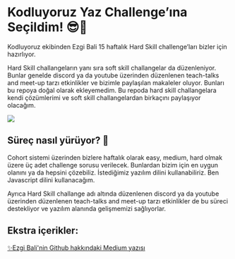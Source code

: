 # Kodluyoruz Yaz Challenge’ına Seçildim! 😎🎉

Kodluyoruz ekibinden Ezgi Bali 15 haftalık Hard Skill challenge’ları bizler için hazırlıyor.

Hard Skill challangeların yanı sıra soft skill challangelar da düzenleniyor. Bunlar genelde discord ya da youtube üzerinden düzenlenen teach-talks and meet-up tarzı etkinlikler ve bizimle paylaşılan makaleler oluyor. Bunları bu repoya doğal olarak ekleyemedim. Bu repoda hard skill challangelara kendi çözümlerimi ve soft skill challangelardan birkaçını paylaşıyor olacağım.

![](https://ci3.googleusercontent.com/proxy/WdqlFP0pXDxaYYM_rVTqa-KfNTrwMkLLhYOBPEkopncDeEhWyS507ngeDWxcs0zYWZueOEbEy38dyF1y3Rk16FCjXw=s0-d-e1-ft#https://xi85o.mjt.lu/img/xi85o/b/uwp2n/h9hz5.png)

## Süreç nasıl yürüyor? 👀
Cohort sistemi üzerinden bizlere haftalık olarak easy, medium, hard olmak üzere üç adet challenge sorusu verilecek. Bunlardan bizim için en uygun olanını ya da hepsini çözebiliz. İstediğimiz yazılım dilini kullanabiliriz. Ben Javascript dilini kullanacağım. 

Ayrıca Hard Skill challange adı altında düzenlenen discord ya da youtube üzerinden düzenlenen teach-talks and meet-up tarzı etkinlikler de bu süreci destekliyor ve yazılım alanında gelişmemizi sağlıyorlar.



## Ekstra içerikler:
[✨Ezgi Bali'nin Github hakkındaki Medium yazısı](https://medium.com/kodluyoruz/git-ve-github-ile-yaz%C4%B1l%C4%B1m-projelerinizi-y%C3%B6netin-ad%C4%B1m-ad%C4%B1m-rehber-f532485204a2)
